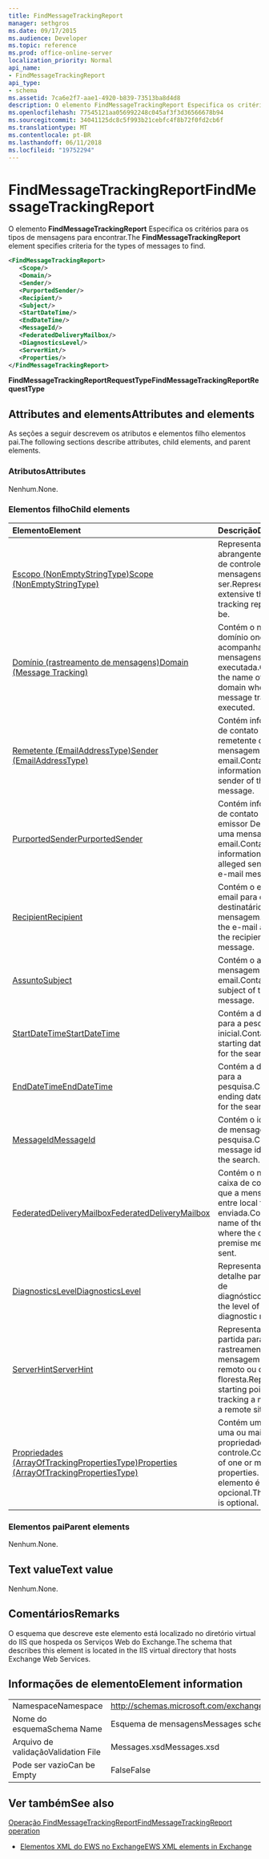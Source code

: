 ```yaml
---
title: FindMessageTrackingReport
manager: sethgros
ms.date: 09/17/2015
ms.audience: Developer
ms.topic: reference
ms.prod: office-online-server
localization_priority: Normal
api_name:
- FindMessageTrackingReport
api_type:
- schema
ms.assetid: 7ca6e2f7-aae1-4920-b839-73513ba8d4d8
description: O elemento FindMessageTrackingReport Especifica os critérios para os tipos de mensagens para encontrar.
ms.openlocfilehash: 77545121aa056992248c045af3f3d36566678b94
ms.sourcegitcommit: 34041125dc8c5f993b21cebfc4f8b72f0fd2cb6f
ms.translationtype: MT
ms.contentlocale: pt-BR
ms.lasthandoff: 06/11/2018
ms.locfileid: "19752294"
---
```

# <a name="findmessagetrackingreport"></a><span data-ttu-id="70cfb-103">FindMessageTrackingReport</span><span class="sxs-lookup"><span data-stu-id="70cfb-103">FindMessageTrackingReport</span></span>

<span data-ttu-id="70cfb-104">O elemento **FindMessageTrackingReport** Especifica os critérios para os tipos de mensagens para encontrar.</span><span class="sxs-lookup"><span data-stu-id="70cfb-104">The **FindMessageTrackingReport** element specifies criteria for the types of messages to find.</span></span> 
  
```xml
<FindMessageTrackingReport>
   <Scope/>
   <Domain/>
   <Sender/>
   <PurportedSender/>
   <Recipient/>
   <Subject/>
   <StartDateTime/>
   <EndDateTime/>
   <MessageId/>
   <FederatedDeliveryMailbox/>
   <DiagnosticsLevel/>
   <ServerHint/>
   <Properties/>
</FindMessageTrackingReport>
```

 <span data-ttu-id="70cfb-105">**FindMessageTrackingReportRequestType**</span><span class="sxs-lookup"><span data-stu-id="70cfb-105">**FindMessageTrackingReportRequestType**</span></span>
## <a name="attributes-and-elements"></a><span data-ttu-id="70cfb-106">Attributes and elements</span><span class="sxs-lookup"><span data-stu-id="70cfb-106">Attributes and elements</span></span>

<span data-ttu-id="70cfb-107">As seções a seguir descrevem os atributos e elementos filho elementos pai.</span><span class="sxs-lookup"><span data-stu-id="70cfb-107">The following sections describe attributes, child elements, and parent elements.</span></span>
  
### <a name="attributes"></a><span data-ttu-id="70cfb-108">Atributos</span><span class="sxs-lookup"><span data-stu-id="70cfb-108">Attributes</span></span>

<span data-ttu-id="70cfb-109">Nenhum.</span><span class="sxs-lookup"><span data-stu-id="70cfb-109">None.</span></span>
  
### <a name="child-elements"></a><span data-ttu-id="70cfb-110">Elementos filho</span><span class="sxs-lookup"><span data-stu-id="70cfb-110">Child elements</span></span>

|<span data-ttu-id="70cfb-111">**Elemento**</span><span class="sxs-lookup"><span data-stu-id="70cfb-111">**Element**</span></span>|<span data-ttu-id="70cfb-112">**Descrição**</span><span class="sxs-lookup"><span data-stu-id="70cfb-112">**Description**</span></span>|
|:-----|:-----|
|[<span data-ttu-id="70cfb-113">Escopo (NonEmptyStringType)</span><span class="sxs-lookup"><span data-stu-id="70cfb-113">Scope (NonEmptyStringType)</span></span>](scope-nonemptystringtype.md) <br/> |<span data-ttu-id="70cfb-114">Representa o quão abrangente o relatório de controle de mensagens devem ser.</span><span class="sxs-lookup"><span data-stu-id="70cfb-114">Represents how extensive the message tracking report should be.</span></span>  <br/> |
|[<span data-ttu-id="70cfb-115">Domínio (rastreamento de mensagens)</span><span class="sxs-lookup"><span data-stu-id="70cfb-115">Domain (Message Tracking)</span></span>](domain-message-tracking.md) <br/> |<span data-ttu-id="70cfb-116">Contém o nome do domínio onde a acompanhamento de mensagens é executada.</span><span class="sxs-lookup"><span data-stu-id="70cfb-116">Contains the name of the domain where the message tracking is executed.</span></span>  <br/> |
|[<span data-ttu-id="70cfb-117">Remetente (EmailAddressType)</span><span class="sxs-lookup"><span data-stu-id="70cfb-117">Sender (EmailAddressType)</span></span>](sender-emailaddresstype.md) <br/> |<span data-ttu-id="70cfb-118">Contém informações de contato para o remetente da mensagem de email.</span><span class="sxs-lookup"><span data-stu-id="70cfb-118">Contains contact information for the sender of the e-mail message.</span></span>  <br/> |
|[<span data-ttu-id="70cfb-119">PurportedSender</span><span class="sxs-lookup"><span data-stu-id="70cfb-119">PurportedSender</span></span>](purportedsender.md) <br/> |<span data-ttu-id="70cfb-120">Contém informações de contato para o emissor Denúncia de uma mensagem de email.</span><span class="sxs-lookup"><span data-stu-id="70cfb-120">Contains contact information for the alleged sender of an e-mail message.</span></span>  <br/> |
|[<span data-ttu-id="70cfb-121">Recipient</span><span class="sxs-lookup"><span data-stu-id="70cfb-121">Recipient</span></span>](recipient.md) <br/> |<span data-ttu-id="70cfb-122">Contém o endereço de email para o destinatário da mensagem.</span><span class="sxs-lookup"><span data-stu-id="70cfb-122">Contains the e-mail address for the recipient of the message.</span></span>  <br/> |
|[<span data-ttu-id="70cfb-123">Assunto</span><span class="sxs-lookup"><span data-stu-id="70cfb-123">Subject</span></span>](subject.md) <br/> |<span data-ttu-id="70cfb-124">Contém o assunto da mensagem de email.</span><span class="sxs-lookup"><span data-stu-id="70cfb-124">Contains the subject of the e-mail message.</span></span>  <br/> |
|[<span data-ttu-id="70cfb-125">StartDateTime</span><span class="sxs-lookup"><span data-stu-id="70cfb-125">StartDateTime</span></span>](startdatetime.md) <br/> |<span data-ttu-id="70cfb-126">Contém a data e a hora para a pesquisa inicial.</span><span class="sxs-lookup"><span data-stu-id="70cfb-126">Contains the starting date and time for the search.</span></span>  <br/> |
|[<span data-ttu-id="70cfb-127">EndDateTime</span><span class="sxs-lookup"><span data-stu-id="70cfb-127">EndDateTime</span></span>](enddatetime.md) <br/> |<span data-ttu-id="70cfb-128">Contém a data e a hora para a pesquisa.</span><span class="sxs-lookup"><span data-stu-id="70cfb-128">Contains the ending date and time for the search.</span></span>  <br/> |
|[<span data-ttu-id="70cfb-129">MessageId</span><span class="sxs-lookup"><span data-stu-id="70cfb-129">MessageId</span></span>](messageid.md) <br/> |<span data-ttu-id="70cfb-130">Contém o identificador de mensagem para a pesquisa.</span><span class="sxs-lookup"><span data-stu-id="70cfb-130">Contains the message identifier for the search.</span></span>  <br/> |
|[<span data-ttu-id="70cfb-131">FederatedDeliveryMailbox</span><span class="sxs-lookup"><span data-stu-id="70cfb-131">FederatedDeliveryMailbox</span></span>](federateddeliverymailbox.md) <br/> |<span data-ttu-id="70cfb-132">Contém o nome da caixa de correio em que a mensagem de entre local foi enviada.</span><span class="sxs-lookup"><span data-stu-id="70cfb-132">Contains the name of the mailbox where the cross-premise message was sent.</span></span>  <br/> |
|[<span data-ttu-id="70cfb-133">DiagnosticsLevel</span><span class="sxs-lookup"><span data-stu-id="70cfb-133">DiagnosticsLevel</span></span>](diagnosticslevel.md) <br/> |<span data-ttu-id="70cfb-134">Representa o nível de detalhe para relatórios de diagnóstico.</span><span class="sxs-lookup"><span data-stu-id="70cfb-134">Represents the level of detail for diagnostic reports.</span></span>  <br/> |
|[<span data-ttu-id="70cfb-135">ServerHint</span><span class="sxs-lookup"><span data-stu-id="70cfb-135">ServerHint</span></span>](serverhint.md) <br/> |<span data-ttu-id="70cfb-136">Representa o ponto de partida para rastreamento de uma mensagem em um site remoto ou da floresta.</span><span class="sxs-lookup"><span data-stu-id="70cfb-136">Represents the starting point for tracking a message in a remote site or forest.</span></span>  <br/> |
|[<span data-ttu-id="70cfb-137">Propriedades (ArrayOfTrackingPropertiesType)</span><span class="sxs-lookup"><span data-stu-id="70cfb-137">Properties (ArrayOfTrackingPropertiesType)</span></span>](properties-arrayoftrackingpropertiestype.md) <br/> |<span data-ttu-id="70cfb-138">Contém uma lista de uma ou mais propriedades de controle.</span><span class="sxs-lookup"><span data-stu-id="70cfb-138">Contains a list of one or more tracking properties.</span></span> <span data-ttu-id="70cfb-139">Esse elemento é opcional.</span><span class="sxs-lookup"><span data-stu-id="70cfb-139">This element is optional.</span></span>  <br/> |
   
### <a name="parent-elements"></a><span data-ttu-id="70cfb-140">Elementos pai</span><span class="sxs-lookup"><span data-stu-id="70cfb-140">Parent elements</span></span>

<span data-ttu-id="70cfb-141">Nenhum.</span><span class="sxs-lookup"><span data-stu-id="70cfb-141">None.</span></span>
  
## <a name="text-value"></a><span data-ttu-id="70cfb-142">Text value</span><span class="sxs-lookup"><span data-stu-id="70cfb-142">Text value</span></span>

<span data-ttu-id="70cfb-143">Nenhum.</span><span class="sxs-lookup"><span data-stu-id="70cfb-143">None.</span></span>
  
## <a name="remarks"></a><span data-ttu-id="70cfb-144">Comentários</span><span class="sxs-lookup"><span data-stu-id="70cfb-144">Remarks</span></span>

<span data-ttu-id="70cfb-145">O esquema que descreve este elemento está localizado no diretório virtual do IIS que hospeda os Serviços Web do Exchange.</span><span class="sxs-lookup"><span data-stu-id="70cfb-145">The schema that describes this element is located in the IIS virtual directory that hosts Exchange Web Services.</span></span>
  
## <a name="element-information"></a><span data-ttu-id="70cfb-146">Informações de elemento</span><span class="sxs-lookup"><span data-stu-id="70cfb-146">Element information</span></span>

|||
|:-----|:-----|
|<span data-ttu-id="70cfb-147">Namespace</span><span class="sxs-lookup"><span data-stu-id="70cfb-147">Namespace</span></span>  <br/> |http://schemas.microsoft.com/exchange/services/2006/messages  <br/> |
|<span data-ttu-id="70cfb-148">Nome do esquema</span><span class="sxs-lookup"><span data-stu-id="70cfb-148">Schema Name</span></span>  <br/> |<span data-ttu-id="70cfb-149">Esquema de mensagens</span><span class="sxs-lookup"><span data-stu-id="70cfb-149">Messages schema</span></span>  <br/> |
|<span data-ttu-id="70cfb-150">Arquivo de validação</span><span class="sxs-lookup"><span data-stu-id="70cfb-150">Validation File</span></span>  <br/> |<span data-ttu-id="70cfb-151">Messages.xsd</span><span class="sxs-lookup"><span data-stu-id="70cfb-151">Messages.xsd</span></span>  <br/> |
|<span data-ttu-id="70cfb-152">Pode ser vazio</span><span class="sxs-lookup"><span data-stu-id="70cfb-152">Can be Empty</span></span>  <br/> |<span data-ttu-id="70cfb-153">False</span><span class="sxs-lookup"><span data-stu-id="70cfb-153">False</span></span>  <br/> |
   
## <a name="see-also"></a><span data-ttu-id="70cfb-154">Ver também</span><span class="sxs-lookup"><span data-stu-id="70cfb-154">See also</span></span>



[<span data-ttu-id="70cfb-155">Operação FindMessageTrackingReport</span><span class="sxs-lookup"><span data-stu-id="70cfb-155">FindMessageTrackingReport operation</span></span>](findmessagetrackingreport-operation.md)


- [<span data-ttu-id="70cfb-156">Elementos XML do EWS no Exchange</span><span class="sxs-lookup"><span data-stu-id="70cfb-156">EWS XML elements in Exchange</span></span>](ews-xml-elements-in-exchange.md)

